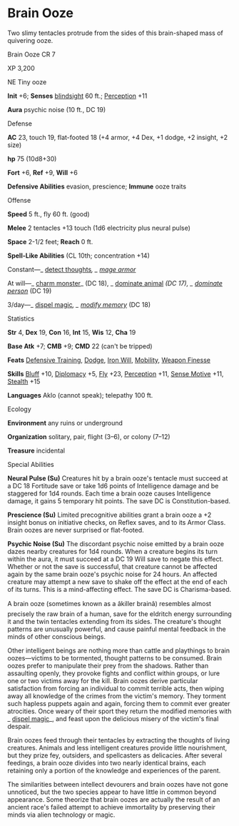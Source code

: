 # Brain Ooze

Two slimy tentacles protrude from the sides of this brain-shaped mass of quivering ooze.

Brain Ooze CR 7

XP 3,200

NE Tiny ooze

**Init** +6; **Senses** [blindsight](/pathfinderRPG/prd/monsters/universalMonsterRules.html#_blindsight) 60 ft.; [Perception](/pathfinderRPG/prd/skills/perception.html#_perception) +11

**Aura** psychic noise (10 ft., DC 19)

Defense

**AC** 23, touch 19, flat-footed 18 (+4 armor, +4 Dex, +1 dodge, +2 insight, +2 size)

**hp** 75 (10d8+30)

**Fort** +6, **Ref** +9, **Will** +6

**Defensive Abilities** evasion, prescience; **Immune** ooze traits

Offense

**Speed** 5 ft., fly 60 ft. (good)

**Melee** 2 tentacles +13 touch (1d6 electricity plus neural pulse)

**Space** 2-1/2 feet; **Reach** 0 ft.

**Spell-Like Abilities** (CL 10th; concentration +14)

Constant—_ [detect thoughts](/pathfinderRPG/prd/spells/detectThoughts.html#_detect-thoughts)_, _ [mage armor](/pathfinderRPG/prd/spells/mageArmor.html#_mage-armor)_

At will—_ [charm monster](/pathfinderRPG/prd/spells/charmMonster.html#_charm-monster)_ (DC 18), _ [dominate animal](/pathfinderRPG/prd/spells/dominateAnimal.html#_dominate-animal) _(DC 17), _ [dominate person](/pathfinderRPG/prd/spells/dominatePerson.html#_dominate-person)_ (DC 19)

3/day—_ [dispel magic](/pathfinderRPG/prd/spells/dispelMagic.html#_dispel-magic)_, _ [modify memory](/pathfinderRPG/prd/spells/modifyMemory.html#_modify-memory)_ (DC 18)

Statistics

**Str** 4, **Dex** 19, **Con** 16, **Int** 15, **Wis** 12, **Cha** 19

**Base Atk** +7; **CMB** +9; **CMD** 22 (can't be tripped)

**Feats** [Defensive Training](/pathfinderRPG/prd/feats.html#_defensive-training), [Dodge](/pathfinderRPG/prd/feats.html#_dodge), [Iron Will](/pathfinderRPG/prd/feats.html#_iron-will), [Mobility](/pathfinderRPG/prd/feats.html#_mobility), [Weapon Finesse](/pathfinderRPG/prd/feats.html#_weapon-finesse)

**Skills** [Bluff](/pathfinderRPG/prd/skills/bluff.html#_bluff) +10, [Diplomacy](/pathfinderRPG/prd/skills/diplomacy.html#_diplomacy) +5, [Fly](/pathfinderRPG/prd/skills/fly.html#_fly) +23, [Perception](/pathfinderRPG/prd/skills/perception.html#_perception) +11, [Sense Motive](/pathfinderRPG/prd/skills/senseMotive.html#_sense-motive) +11, [Stealth](/pathfinderRPG/prd/skills/stealth.html#_stealth) +15

**Languages** Aklo (cannot speak); telepathy 100 ft.

Ecology

**Environment** any ruins or underground

**Organization** solitary, pair, flight (3–6), or colony (7–12)

**Treasure** incidental

Special Abilities

**Neural Pulse (Su)** Creatures hit by a brain ooze's tentacle must succeed at a DC 18 Fortitude save or take 1d6 points of Intelligence damage and be staggered for 1d4 rounds. Each time a brain ooze causes Intelligence damage, it gains 5 temporary hit points. The save DC is Constitution-based.

**Prescience (Su)** Limited precognitive abilities grant a brain ooze a +2 insight bonus on initiative checks, on Reflex saves, and to its Armor Class. Brain oozes are never surprised or flat-footed.

**Psychic Noise (Su)** The discordant psychic noise emitted by a brain ooze dazes nearby creatures for 1d4 rounds. When a creature begins its turn within the aura, it must succeed at a DC 19 Will save to negate this effect. Whether or not the save is successful, that creature cannot be affected again by the same brain ooze's psychic noise for 24 hours. An affected creature may attempt a new save to shake off the effect at the end of each of its turns. This is a mind-affecting effect. The save DC is Charisma-based.

A brain ooze (sometimes known as a âkiller brainâ) resembles almost precisely the raw brain of a human, save for the eldritch energy surrounding it and the twin tentacles extending from its sides. The creature's thought patterns are unusually powerful, and cause painful mental feedback in the minds of other conscious beings.

Other intelligent beings are nothing more than cattle and playthings to brain oozes—victims to be tormented, thought patterns to be consumed. Brain oozes prefer to manipulate their prey from the shadows. Rather than assaulting openly, they provoke fights and conflict within groups, or lure one or two victims away for the kill. Brain oozes derive particular satisfaction from forcing an individual to commit terrible acts, then wiping away all knowledge of the crimes from the victim's memory. They torment such hapless puppets again and again, forcing them to commit ever greater atrocities. Once weary of their sport they return the modified memories with _ [dispel magic](/pathfinderRPG/prd/spells/dispelMagic.html#_dispel-magic)_, and feast upon the delicious misery of the victim's final despair.

Brain oozes feed through their tentacles by extracting the thoughts of living creatures. Animals and less intelligent creatures provide little nourishment, but they prize fey, outsiders, and spellcasters as delicacies. After several feedings, a brain ooze divides into two nearly identical brains, each retaining only a portion of the knowledge and experiences of the parent.

The similarities between intellect devourers and brain oozes have not gone unnoticed, but the two species appear to have little in common beyond appearance. Some theorize that brain oozes are actually the result of an ancient race's failed attempt to achieve immortality by preserving their minds via alien technology or magic.

